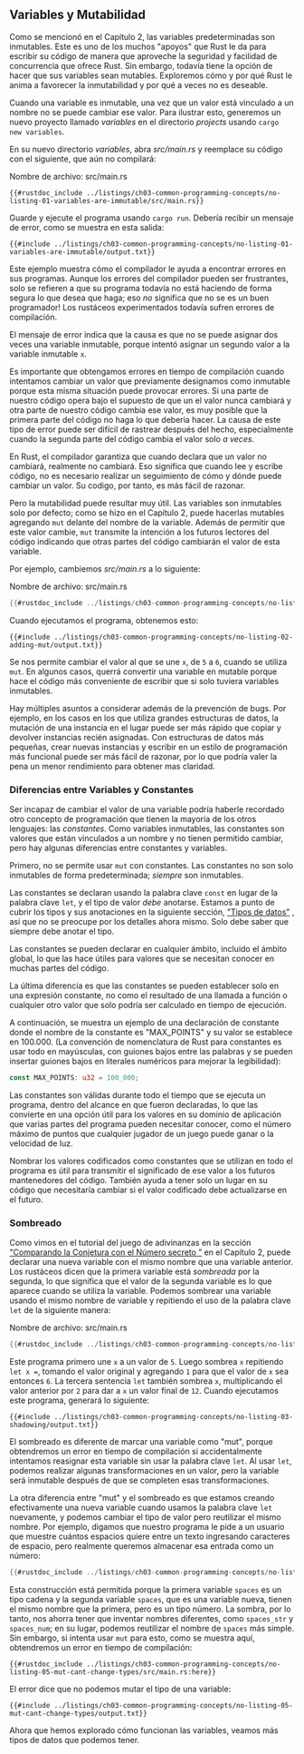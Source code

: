 ## Variables y Mutabilidad

Como se mencionó en el Capítulo 2, las variables predeterminadas son inmutables. Este es uno de
los muchos "apoyos" que Rust le da para escribir su código de manera que aproveche
la seguridad y facilidad de concurrencia que ofrece Rust. Sin embargo, todavía tiene la
opción de hacer que sus variables sean mutables. Exploremos cómo y por qué Rust
le anima a favorecer la inmutabilidad y por qué a veces no es deseable.

Cuando una variable es inmutable, una vez que un valor está vinculado a un nombre no se 
puede cambiar ese valor. Para ilustrar esto, generemos un nuevo proyecto llamado *variables*
en el directorio *projects* usando `cargo new variables`.

En su nuevo directorio *variables*, abra *src/main.rs* y reemplace su
código con el siguiente, que aún no compilará:

<span class="filename">Nombre de archivo: src/main.rs</span>

```rust,ignore,does_not_compile
{{#rustdoc_include ../listings/ch03-common-programming-concepts/no-listing-01-variables-are-immutable/src/main.rs}}
```

Guarde y ejecute el programa usando `cargo run`. Debería recibir un mensaje 
de error, como se muestra en esta salida:

```console
{{#include ../listings/ch03-common-programming-concepts/no-listing-01-variables-are-immutable/output.txt}}
```

Este ejemplo muestra cómo el compilador le ayuda a encontrar errores en sus programas.
Aunque los errores del compilador pueden ser frustrantes, solo se refieren a que su programa
todavía no está haciendo de forma segura lo que desea que haga; eso *no* significa que no se es
un buen programador! Los rustáceos experimentados todavía sufren errores de compilación.

El mensaje de error indica que la causa es que no se puede
asignar dos veces una variable inmutable, porque intentó asignar un segundo
valor a la variable inmutable `x`.

Es importante que obtengamos errores en tiempo de compilación cuando intentamos cambiar un
valor que previamente designamos como inmutable porque esta misma situación
puede provocar errores. Si una parte de nuestro código opera bajo el supuesto de que un
el valor nunca cambiará y otra parte de nuestro código cambia ese valor, es muy
posible que la primera parte del código no haga lo que deberia hacer.
La causa de este tipo de error puede ser difícil de rastrear después del hecho,
especialmente cuando la segunda parte del código cambia el valor solo *a veces*.

En Rust, el compilador garantiza que cuando declara que un valor no cambiará,
realmente no cambiará. Eso significa que cuando lee y escribe código,
no es necesario realizar un seguimiento de cómo y dónde puede cambiar un valor. Su codigo,
por tanto, es más fácil de razonar.

Pero la mutabilidad puede resultar muy útil. Las variables son inmutables solo por defecto; como
se hizo en el Capítulo 2, puede hacerlas mutables agregando `mut` delante del
nombre de la variable. Además de permitir que este valor cambie, `mut` transmite
la intención a los futuros lectores del código indicando que otras partes del código
cambiarán el valor de esta variable.

Por ejemplo, cambiemos *src/main.rs* a lo siguiente:

<span class="filename">Nombre de archivo: src/main.rs</span>

```rust
{{#rustdoc_include ../listings/ch03-common-programming-concepts/no-listing-02-adding-mut/src/main.rs}}
```

Cuando ejecutamos el programa, obtenemos esto:

```console
{{#include ../listings/ch03-common-programming-concepts/no-listing-02-adding-mut/output.txt}}
```

Se nos permite cambiar el valor al que se une `x`, de `5` a `6`, cuando se utiliza `mut`.
En algunos casos, querrá convertir una variable en mutable porque hace
el código más conveniente de escribir que si solo tuviera variables inmutables.

Hay múltiples asuntos a considerar además de la prevención de
bugs. Por ejemplo, en los casos en los que utiliza grandes estructuras de datos, la mutación
de una instancia en el lugar puede ser más rápido que copiar y devolver instancias 
recién asignadas. Con estructuras de datos más pequeñas, crear nuevas instancias y escribir en
un estilo de programación más funcional puede ser más fácil de razonar, por lo que podría valer la pena un
menor rendimiento para obtener mas claridad.

### Diferencias entre Variables y Constantes

Ser incapaz de cambiar el valor de una variable podría haberle recordado
otro concepto de programación que tienen la mayoría de los otros lenguajes: las *constantes*. Como
variables inmutables, las constantes son valores que están vinculados a un nombre y no tienen
permitido cambiar, pero hay algunas diferencias entre constantes y variables.

Primero, no se permite usar `mut` con constantes. Las constantes no son solo
inmutables de forma predeterminada; *siempre* son inmutables.

Las constantes se declaran usando la palabra clave `const` en lugar de la palabra clave `let`,
y el tipo de valor *debe* anotarse. Estamos a punto de cubrir los tipos y
sus anotaciones en la siguiente sección, ["Tipos de datos"][data-types]<!-- ignore
--> , así que no se preocupe por los detalles ahora mismo. Solo debe saber que siempre debe
anotar el tipo.

Las constantes se pueden declarar en cualquier ámbito, incluido el ámbito global, lo que las hace
útiles para valores que se necesitan conocer en muchas partes del código.

La última diferencia es que las constantes se pueden establecer solo en una expresión constante,
no como el resultado de una llamada a función o cualquier otro valor que solo podría ser
calculado en tiempo de ejecución.

A continuación, se muestra un ejemplo de una declaración de constante donde el nombre de la constante es
"MAX_POINTS" y su valor se establece en 100.000. (La convención de nomenclatura de Rust para
constantes es usar todo en mayúsculas, con guiones bajos entre las palabras y
se pueden insertar guiones bajos en literales numéricos para mejorar la legibilidad):

```rust
const MAX_POINTS: u32 = 100_000;
```

Las constantes son válidas durante todo el tiempo que se ejecuta un programa, dentro del alcance en que
fueron declaradas, lo que las convierte en una opción útil para los valores en su dominio de aplicación
que varias partes del programa pueden necesitar conocer, como el
número máximo de puntos que cualquier jugador de un juego puede ganar o la velocidad
de luz.

Nombrar los valores codificados como constantes que se utilizan en todo el programa es útil para
transmitir el significado de ese valor a los futuros mantenedores del código. También
ayuda a tener solo un lugar en su código que necesitaría cambiar si el
valor codificado debe actualizarse en el futuro.

### Sombreado

Como vimos en el tutorial del juego de adivinanzas en la sección ["Comparando la Conjetura con el
Número secreto ”][comparing-the-guess-to-the-secret-number]<!-- ignore -->
en el Capítulo 2, puede declarar una nueva variable con el mismo nombre que una
variable anterior. Los rustáceos dicen que la primera variable está *sombreada* por la
segunda, lo que significa que el valor de la segunda variable es lo que aparece cuando 
se utiliza la variable. Podemos sombrear una variable usando el mismo nombre de variable
y repitiendo el uso de la palabra clave `let` de la siguiente manera:

<span class="filename">Nombre de archivo: src/main.rs</span>

```rust
{{#rustdoc_include ../listings/ch03-common-programming-concepts/no-listing-03-shadowing/src/main.rs}}
```

Este programa primero une `x` a un valor de `5`. Luego sombrea `x` 
repitiendo `let x =`, tomando el valor original y agregando `1` para que el valor de
`x` sea entonces `6`. La tercera sentencia `let` también sombrea `x`, multiplicando el
valor anterior por `2` para dar a `x` un valor final de `12`. Cuando ejecutamos este
programa, generará lo siguiente:

```console
{{#include ../listings/ch03-common-programming-concepts/no-listing-03-shadowing/output.txt}}
```

El sombreado es diferente de marcar una variable como "mut", porque obtendremos un
error en tiempo de compilación si accidentalmente intentamos reasignar esta variable sin
usar la palabra clave `let`. Al usar `let`, podemos realizar algunas transformaciones
en un valor, pero la variable será inmutable después de que se completen esas transformaciones.

La otra diferencia entre "mut" y el sombreado es que estamos
creando efectivamente una nueva variable cuando usamos la palabra clave `let` nuevamente, y podemos
cambiar el tipo de valor pero reutilizar el mismo nombre. Por ejemplo, digamos que nuestro
programa le pide a un usuario que muestre cuántos espacios quiere entre un texto
ingresando caracteres de espacio, pero realmente queremos almacenar esa entrada como un número:

```rust
{{#rustdoc_include ../listings/ch03-common-programming-concepts/no-listing-04-shadowing-can-change-types/src/main.rs:here}}
```

Esta construcción está permitida porque la primera variable `spaces` es un tipo cadena
y la segunda variable `spaces`, que es una variable nueva,
tienen el mismo nombre que la primera, pero es un tipo número. La sombra, por lo tanto, nos ahorra
tener que inventar nombres diferentes, como `spaces_str` y
`spaces_num`; en su lugar, podemos reutilizar el nombre de `spaces` más simple. Sin embargo, si
intenta usar `mut` para esto, como se muestra aquí, obtendremos un error en tiempo de compilación:

```rust,ignore,does_not_compile
{{#rustdoc_include ../listings/ch03-common-programming-concepts/no-listing-05-mut-cant-change-types/src/main.rs:here}}
```

El error dice que no podemos mutar el tipo de una variable:

```console
{{#include ../listings/ch03-common-programming-concepts/no-listing-05-mut-cant-change-types/output.txt}}
```

Ahora que hemos explorado cómo funcionan las variables, veamos más tipos de datos que
podemos tener.

[comparing-the-guess-to-the-secret-number]:ch02-00-guessing-game-tutorial.html#comparando-la-conjetura-con-el-número-secreto
[data-types]: ch03-02-data-types.html#tipos-de-datos
